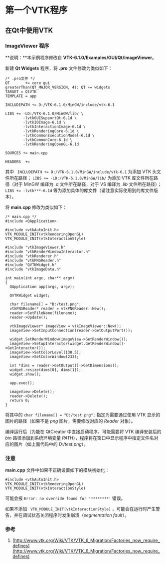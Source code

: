 # 第一个VTK程序

## 在Qt中使用VTK

### ImageViewer 程序

**说明：**本示例程序修改自 **VTK-6.1.0/Examples/GUI/Qt/ImageViewer**。

新建 **Qt Widgets** 程序，将 **.pro** 文件修改为类似如下：

```
/* .pro文件 */
QT       += core gui
greaterThan(QT_MAJOR_VERSION, 4): QT += widgets
TARGET = QtVTK
TEMPLATE = app

INCLUDEPATH += D:/VTK-6.1.0/MinGW/include/vtk-6.1

LIBS += -LD:/VTK-6.1.0/MinGW/lib/ \
        -lvtkGUISupportQt-6.1d \
        -lvtkIOImage-6.1d \
        -lvtkInteractionImage-6.1d \
        -lvtkRenderingCore-6.1d \
        -lvtkCommonExecutionModel-6.1d \
        -lvtkCommonCore-6.1d \
        -lvtkRenderingOpenGL-6.1d

SOURCES += main.cpp

HEADERS  +=
````

其中 ```
INCLUDEPATH += D:/VTK-6.1.0/MinGW/include/vtk-6.1```
 为添加 VTK 头文件所在路径； ```LIBS += -LD:/VTK-6.1.0/MinGW/lib/``` 为添加 VTK 库文件所在路径（对于 MinGW 编译为 *.a* 文件所在路径，对于 VS 编译为 *.lib* 文件所在路径）； ```LIBS += -lvtk***-6.1d``` 等为添加具体的库文件（请注意实际使用到的库文件版本）。

将 **main.cpp** 修改为类似如下：

```
/* main.cpp */
#include <QApplication>

#include <vtkAutoInit.h>
VTK_MODULE_INIT(vtkRenderingOpenGL)
VTK_MODULE_INIT(vtkInteractionStyle)

#include "vtkImageViewer.h"
#include "vtkRenderWindowInteractor.h"
#include "vtkRenderer.h"
#include "vtkPNGReader.h"
#include "QVTKWidget.h"
#include "vtkImageData.h"

int main(int argc, char** argv)
{
  QApplication app(argc, argv);

  QVTKWidget widget;

  char filename[] = "D:/test.png";
  vtkPNGReader* reader = vtkPNGReader::New();
  reader->SetFileName(filename);
  reader->Update();

  vtkImageViewer* imageView = vtkImageViewer::New();
  imageView->SetInputConnection(reader->GetOutputPort());

  widget.SetRenderWindow(imageView->GetRenderWindow());
  imageView->SetupInteractor(widget.GetRenderWindow()->GetInteractor());
  imageView->SetColorLevel(138.5);
  imageView->SetColorWindow(233);

  int *dims = reader->GetOutput()->GetDimensions();
  widget.resize(dims[0], dims[1]);
  widget.show();

  app.exec();

  imageView->Delete();
  reader->Delete();
  return 0;
}
```

将其中的 ```char filename[] = "D:/test.png";``` 指定为需要通过使用 VTK 显示的图片的路径（如果不是 *png* 图片，需要修改对应的 *Reader* 对象）。

编译运行后（为能在 QtCreator 中直接启动程序，可能需要将 VTK 编译安装后的 *bin* 路径添加到系统环境变量 *PATH*），程序将在窗口中显示程序中指定文件名对应的图片（如上面代码中的 *D:/test.png*）。

### 注意

**main.cpp** 文件中如果不正确设置如下的模块初始化：

```
#include <vtkAutoInit.h>
VTK_MODULE_INIT(vtkRenderingOpenGL)
VTK_MODULE_INIT(vtkInteractionStyle)
```

可能会报 ```Error: no override found for '********'``` 错误。

如果不添加 ```
VTK_MODULE_INIT(vtkInteractionStyle)```
 ，可能会在运行时产生警告，并在调试状态关闭程序时发生崩溃（*segmentation fault*）。

### 参考

1. [http://www.vtk.org/Wiki/VTK/VTK_6_Migration/Factories_now_require_defines](http://www.vtk.org/Wiki/VTK/VTK_6_Migration/Factories_now_require_defines)
